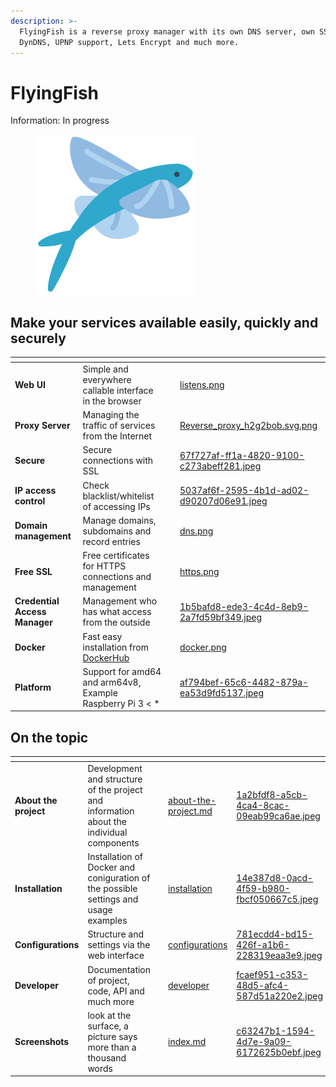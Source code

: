 ```yaml
---
description: >-
  FlyingFish is a reverse proxy manager with its own DNS server, own SSH server,
  DynDNS, UPNP support, Lets Encrypt and much more.
---
```


# FlyingFish

Information: In progress

<figure><img src=".gitbook/assets/logo.png" alt="" width="256"><figcaption></figcaption></figure>

## Make your services available easily, quickly and securely

<table data-view="cards"><thead><tr><th></th><th></th><th></th><th data-hidden data-card-cover data-type="files"></th></tr></thead><tbody><tr><td><strong>Web UI</strong></td><td>Simple and everywhere callable interface in the browser</td><td></td><td><a href=".gitbook/assets/listens.png">listens.png</a></td></tr><tr><td><strong>Proxy Server</strong></td><td>Managing the traffic of services from the Internet</td><td></td><td><a href=".gitbook/assets/Reverse_proxy_h2g2bob.svg.png">Reverse_proxy_h2g2bob.svg.png</a></td></tr><tr><td><strong>Secure</strong></td><td>Secure connections with SSL</td><td></td><td><a href=".gitbook/assets/67f727af-ff1a-4820-9100-c273abeff281.jpeg">67f727af-ff1a-4820-9100-c273abeff281.jpeg</a></td></tr><tr><td><strong>IP access control</strong> </td><td>Check blacklist/whitelist of accessing IPs</td><td></td><td><a href=".gitbook/assets/5037af6f-2595-4b1d-ad02-d90207d06e91.jpeg">5037af6f-2595-4b1d-ad02-d90207d06e91.jpeg</a></td></tr><tr><td><strong>Domain management</strong></td><td>Manage domains, subdomains and record entries</td><td></td><td><a href=".gitbook/assets/dns.png">dns.png</a></td></tr><tr><td><strong>Free SSL</strong></td><td>Free certificates for HTTPS connections and management</td><td></td><td><a href=".gitbook/assets/https.png">https.png</a></td></tr><tr><td><strong>Credential Access Manager</strong></td><td>Management who has what access from the outside</td><td></td><td><a href=".gitbook/assets/1b5bafd8-ede3-4c4d-8eb9-2a7fd59bf349.jpeg">1b5bafd8-ede3-4c4d-8eb9-2a7fd59bf349.jpeg</a></td></tr><tr><td><strong>Docker</strong></td><td>Fast easy installation from <a href="https://hub.docker.com/r/stefanwerfling/flyingfish">DockerHub</a></td><td></td><td><a href=".gitbook/assets/docker.png">docker.png</a></td></tr><tr><td><strong>Platform</strong></td><td>Support for amd64 and arm64v8, Example Raspberry Pi 3 &#x3C; *</td><td></td><td><a href=".gitbook/assets/af794bef-65c6-4482-879a-ea53d9fd5137.jpeg">af794bef-65c6-4482-879a-ea53d9fd5137.jpeg</a></td></tr></tbody></table>

## On the topic

<table data-view="cards"><thead><tr><th></th><th></th><th></th><th data-hidden data-card-target data-type="content-ref"></th><th data-hidden data-card-cover data-type="files"></th></tr></thead><tbody><tr><td><strong>About the project</strong></td><td>Development and structure of the project and information about the individual components</td><td></td><td><a href="index/about-the-project.md">about-the-project.md</a></td><td><a href=".gitbook/assets/1a2bfdf8-a5cb-4ca4-8cac-09eab99ca6ae.jpeg">1a2bfdf8-a5cb-4ca4-8cac-09eab99ca6ae.jpeg</a></td></tr><tr><td><strong>Installation</strong></td><td>Installation of Docker and coniguration of the possible settings and usage examples</td><td></td><td><a href="index/installation/">installation</a></td><td><a href=".gitbook/assets/14e387d8-0acd-4f59-b980-fbcf050667c5.jpeg">14e387d8-0acd-4f59-b980-fbcf050667c5.jpeg</a></td></tr><tr><td><strong>Configurations</strong></td><td>Structure and settings via the web interface</td><td></td><td><a href="index/configurations/">configurations</a></td><td><a href=".gitbook/assets/781ecdd4-bd15-426f-a1b6-228319eaa3e9.jpeg">781ecdd4-bd15-426f-a1b6-228319eaa3e9.jpeg</a></td></tr><tr><td><strong>Developer</strong></td><td>Documentation of project, code, API and much more</td><td></td><td><a href="index/developer/">developer</a></td><td><a href=".gitbook/assets/fcaef951-c353-48d5-afc4-587d51a220e2.jpeg">fcaef951-c353-48d5-afc4-587d51a220e2.jpeg</a></td></tr><tr><td><strong>Screenshots</strong></td><td>look at the surface, a picture says more than a thousand words</td><td></td><td><a href="index/index.md">index.md</a></td><td><a href=".gitbook/assets/c63247b1-1594-4d7e-9a09-6172625b0ebf.jpeg">c63247b1-1594-4d7e-9a09-6172625b0ebf.jpeg</a></td></tr></tbody></table>
